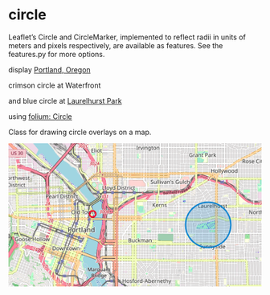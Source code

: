 circle
===============

Leaflet’s Circle and CircleMarker, implemented to reflect radii in units of meters and pixels respectively, are available as features. See the features.py for more options.

display [Portland, Oregon](https://en.wikipedia.org/wiki/Portland,_Oregon)

crimson circle at Waterfront

and blue circle at [Laurelhurst Park](https://en.wikipedia.org/wiki/Laurelhurst_Park)

using
[folium: Circle](https://python-visualization.github.io/folium/modules.html#folium.vector_layers.Circle)

Class for drawing circle overlays on a map.

![circle](https://github.com/ohwada/World_Countries/blob/main/folium/examples/circle/screenshots/circle.png)


